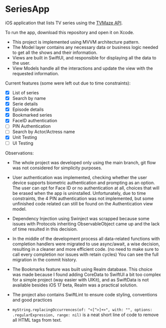 # SeriesApp
iOS application that lists TV series using the [TVMaze API](https://www.tvmaze.com/api).

To run the app, download this repository and open it on Xcode.

* This project is implemented using MVVM architecture pattern.
* The Model layer contains any necessary data or business logic needed to get all the shows and their information.
* Views are built in SwiftUI, and responsible for displaying all the data to the user.
* View Models handle all the interactions and update the view with the requested information.

Current features (some were left out due to time constraints):
- [x] List of series
- [x] Search by name
- [x] Serie details
- [x] Episode details
- [x] Bookmarked series
- [x] FaceID authentication
- [ ] PIN Authentication
- [ ] Search by Actor/Actress name
- [x] Unit Testing
- [ ] UI Testing

Observations:
* The whole project was developed only using the main branch, git flow was not considered for simplicity purposes.

* User authentication was implemented, checking whether the user device supports biometric authentication and prompting as an option. The user can opt for Face ID or no authentication at all, choices that will be erased when the app is uninstalled. Unfortunately, due to time constraints, the 4 PIN authentication was not implemented, but some unfinished code related can still be found on the Authentication view model.

* Dependency Injection using Swinject was scrapped because some issues with Protocols inheriting ObservableObject came up and the lack of time resulted in this decision.

* In the middle of the development process all data-related functions with completion handlers were migrated to use async/await, a wise decision, resulting in a cleaner and more efficient code. (no need to make sure to call every completion nor issues with retain cycles) You can see the full migration in the commit history.

* The Bookmarks feature was built using Realm database. This choice was made because I found adding CoreData to SwiftUI a bit too complex for a simple project (way easier with UIKit), and as SwiftData is not available besides iOS 17 beta, Realm was a practical solution.

* The project also contains SwiftLint to ensure code styling, conventions and good practices

* `myString.replacingOccurrences(of: "<[^>]+>", with: "", options: .regularExpression, range: nil)` is a neat short line of code to remove all HTML tags from text.

